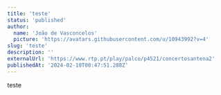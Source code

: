 ```yaml
---
title: 'teste'
status: 'published'
author:
  name: 'João de Vasconcelos'
  picture: 'https://avatars.githubusercontent.com/u/10943992?v=4'
slug: 'teste'
description: ''
externalUrl: 'https://www.rtp.pt/play/palco/p4521/concertosantena2'
publishedAt: '2024-02-10T00:47:51.288Z'
---
```


teste